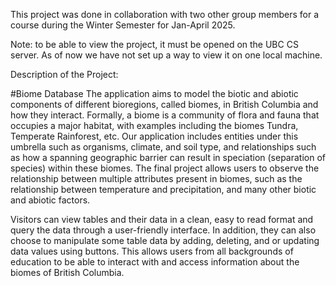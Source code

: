 This project was done in collaboration with two other group members for a course during the Winter Semester for Jan-April 2025. 

Note: to be able to view the project, it must be opened on the UBC CS server. As of now we have not set up a way to view it on one local machine. 

Description of the Project: 

#Biome Database
The application aims to model the biotic and abiotic components of
different bioregions, called biomes, in British Columbia and how they
interact. Formally, a biome is a community of flora and fauna that occupies
a major habitat, with examples including the biomes Tundra, Temperate
Rainforest, etc. Our application includes entities under this umbrella such
as organisms, climate, and soil type, and relationships such as how a
spanning geographic barrier can result in speciation (separation of species)
within these biomes. The final project allows users to observe the
relationship between multiple attributes present in biomes, such as the
relationship between temperature and precipitation, and many other biotic
and abiotic factors.

Visitors can view tables and their data in a clean, easy to read format and
query the data through a user-friendly interface. In addition, they can also
choose to manipulate some table data by adding, deleting, and or updating
data values using buttons. This allows users from all backgrounds of
education to be able to interact with and access information about the
biomes of British Columbia.
